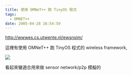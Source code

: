```yaml
---
title: 使用 OMNeT++ 跑 TinyOS 程式
tags:
  - OMNET++
date: 2005-04-28 16:54:59
---
```


http://wwwes.cs.utwente.nl/ewsnsim/

這裡有使用 OMNeT++ 跑 TinyOS 程式的 wireless framework,

![](http://wwwes.cs.utwente.nl/ewsnsim/figures/simulation.png)

看起來蠻適合用來做 sensor network/p2p 模擬的